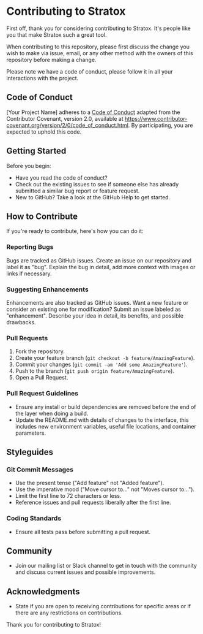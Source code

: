 
# Contributing to Stratox 

First off, thank you for considering contributing to Stratox. It's people like you that make Stratox such a great tool.

When contributing to this repository, please first discuss the change you wish to make via issue, email, or any other method with the owners of this repository before making a change.

Please note we have a code of conduct, please follow it in all your interactions with the project.

## Code of Conduct

[Your Project Name] adheres to a [Code of Conduct](CODE_OF_CONDUCT.md) adapted from the Contributor Covenant, version 2.0, available at https://www.contributor-covenant.org/version/2/0/code_of_conduct.html. By participating, you are expected to uphold this code.

## Getting Started

Before you begin:
- Have you read the code of conduct?
- Check out the existing issues to see if someone else has already submitted a similar bug report or feature request.
- New to GitHub? Take a look at the GitHub Help to get started.

## How to Contribute

If you're ready to contribute, here's how you can do it:

### Reporting Bugs

Bugs are tracked as GitHub issues. Create an issue on our repository and label it as "bug". Explain the bug in detail, add more context with images or links if necessary.

### Suggesting Enhancements

Enhancements are also tracked as GitHub issues. Want a new feature or consider an existing one for modification? Submit an issue labeled as "enhancement". Describe your idea in detail, its benefits, and possible drawbacks.

### Pull Requests

1. Fork the repository.
2. Create your feature branch (`git checkout -b feature/AmazingFeature`).
3. Commit your changes (`git commit -am 'Add some AmazingFeature'`).
4. Push to the branch (`git push origin feature/AmazingFeature`).
5. Open a Pull Request.

### Pull Request Guidelines

- Ensure any install or build dependencies are removed before the end of the layer when doing a build.
- Update the README.md with details of changes to the interface, this includes new environment variables, useful file locations, and container parameters.

## Styleguides

### Git Commit Messages

- Use the present tense ("Add feature" not "Added feature").
- Use the imperative mood ("Move cursor to..." not "Moves cursor to...").
- Limit the first line to 72 characters or less.
- Reference issues and pull requests liberally after the first line.

### Coding Standards

- Ensure all tests pass before submitting a pull request.

## Community

- Join our mailing list or Slack channel to get in touch with the community and discuss current issues and possible improvements.

## Acknowledgments

- State if you are open to receiving contributions for specific areas or if there are any restrictions on contributions.

Thank you for contributing to Stratox!


